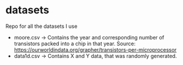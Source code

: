 # datasets
Repo for all the datasets I use

- moore.csv -> Contains the year and corresponding number of transistors packed into a chip in that year. Source: https://ourworldindata.org/grapher/transistors-per-microprocessor
- data1d.csv -> Contains X and Y data, that was randomly generated.
